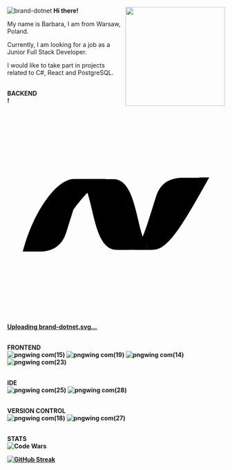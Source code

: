 ![brand-dotnet](https://github.com/BarbaraPorebska/BarbaraPorebska/assets/111875975/62a90d39-23aa-4511-8d1c-20adbe3d049d)<b> Hi there! </b> <img align='right' src="https://github.com/BarbaraPorebska/BarbaraPorebska/assets/111875975/9615127c-1add-467f-a4ab-183e65c13e53" width="230" ></br>

My name is Barbara, I am from Warsaw, Poland.

Currently, I am looking for a job as a Junior Full Stack Developer.

I would like to take part in projects related to C#, React and PostgreSQL.



<br><b>BACKEND</br>
!<svg viewBox="0 0 14 14" xmlns="http://www.w3.org/2000/svg"><path d="m3.9874129 4.8353885c.016646-.0077.033699-.01502.050751-.02152-.016646.0065-.033699.01421-.050751.02152zm-2.4697523 4.554608h.051157.3674381.136825.031669.036947.00244.015428.00365c.00203 0 .00447.0024.0069.002.9654893-.04953 1.4129111-.548924 1.6378401-1.268372.1749898-.558262.318311-1.028015.4441737-1.422655v.000406c.00162-.0049.00284-.0093.00447-.01421.3032887-.425497.6167276-.792935.8993098-1.090946h.0065c.4323994 1.322371.5992692 3.681689 1.8639869 3.681689.051157 0 .1043444.0012.1559075-.0041-.051563.0053-.1015022.01218-.1526593.01218h1.0044661c-.071052 0-.1384492-.01056-.2034105-.02395-.041007-.0085-.080796-.02111-.1197728-.03451.038977.01299.078766.02314.1201787.03126.064961.0134.1323589.01949.2030046.01949.1863581 0 .3418595-.01421.4774665-.05847-.135607.04425-.2911084.06577-.4774665.06577h.9825416.025173.000812l.000406-.002.3706862-.0037c-.047503 0-.091758-.0085-.134389-.02274.000406-.000812.00122-.0012.00162-.002.041819.01259.085262.01502.1319529.01502.9756398 0 1.9593988-1.751928 3.5870888-4.6622h-.639058l.000406.02598h-.118961c-.600081 1.065368-1.019488 1.97564-1.375152 2.703208.35607-.72838.775071-1.63784 1.374746-2.703208h-.877385c-.01665 0-.03329 0-.04994 0-.01583 0-.03167 0-.0471 0h-.002c-.03248 0-.06374-.0045-.09501-.0024 0 .000406-.000406-.0028-.000406-.002-.942347.05684-1.3832728.53512-1.6049535 1.245229-.3881445 1.240764-.6232238 2.043849-.8493707 2.556639 0 .0012-.000812.0012-.000812.0016v-.0012c-.1039383.101502-.2119366.194072-.317499.278116-.055217.04385-.1104344.08526-.1660576.124239.046285.05562.093788.107592.1437272.155095.075518.07349.1563134.135201.2444173.182704h-.000406c-.088104-.0475-.1688997-.109216-.2448234-.182704-.049939-.0475-.097036-.09947-.1437271-.155095.055623-.03898.1104344-.0808.1656516-.124645-.3041246-.67356-.4807386-1.818099-.8083877-2.709289.3276491.890784.5046691 2.035729.8083638 2.709298.1055623-.084044.2111247-.176614.317093-.278116-.4393017-1.316281-.5968331-3.709298-1.8700771-3.709298-.089728 0-.180268.0085-.270402.02477.090134-.01665.180674-.02517.270402-.02517l-.5006091-.0069c.079578 0 .1546893.02233.226147.02233-.071458 0-.1465692-.02233-.225741-.02233-.0069 0-.013804-.0016-.020706-.0012.0069 0 .013804-.0024.020706-.0024h-2.0138044c-.011368 0-.022737-.0016-.034511-.0016-1.0986602 0-2.6126675 2.053999-3.29476245 4.678847h.13114085.3857085zm9.6082014-4.668697c-.327649.103126-.568819.28177-.747869.518473.17905-.236703.419814-.415347.747869-.518473zm-1.5395859 4.411693c-.00325.0016-.00609.0032-.00934.0049-.00447.0024-.00934.0045-.013804.0069-.000406 0-.000812.000406-.000812.000406.00812-.0041.015834-.0081.023955-.01177zm-.1335769.059277c.00203-.0016.00406-.0016.0065-.0024-.00203.0012-.00406.0016-.00609.0024-.00447.002-.00893.0032-.013398.0049.00447-.0016.00853-.0032.012992-.0049zm-.015834.0065h-.000406zm-.1015022.0341c.00771-.0024.014616-.0045.021924-.0065.00365-.0016.00731-.0028.010962-.0037.00447-.0016.00853-.0028.01218-.0045.00447-.0016.00893-.0024.012586-.0041.00365-.0016.0069-.0024.010556-.0041.00853-.0032.017052-.0057.025985-.0089.00122 0 .00244-.000406.00325-.0012-.000812.000406-.00203.000812-.00284.0012-.00853.0032-.017052.0057-.025579.0089-.00365.0016-.00731.0024-.010556.0037-.00365.0016-.00812.0028-.012586.0041-.00365.0016-.00812.0024-.012586.0045-.00365.0016-.00731.002-.010962.0037-.00771.002-.014616.0041-.021924.0065-.000406 0-.00122.000406-.00162.000406.000406 0 .000812-.000406.00122-.000406zm-5.2971986-4.416159v-.0032s.00244.0032.00284.0032c-.021518 0-.042631.01502-.063743.02396.00325-.0016.0069-.0037.01015-.0049-.017052.0073-.034105.01502-.051157.02314-.00893.0045-.01827.0085-.027203.0134zm.1977262-.06983c-.00284.0016-.00487.0077-.00731.0077-.017864.0045-.035729.0093-.053593.01421-.00203 0-.00365.0016-.00609.002-.00487.0012-.00974.0028-.015022.0045.00528-.0016.01015-.0045.015022-.0053.00244 0 .00447-.002.00609-.002.017864-.0049.035729-.0097.053593-.01421.00244 0 .00447-.0073.00731-.0073.00487-.0016.00974-.0081.015022-.0085-.00528.000406-.01015.0085-.015022.0093zm.023548-.0024c-.00244.0016-.00528.0032-.00771.0041.00244-.0016.00487-.0045.00771-.0053.00528-.0016.01015-.0057.015834-.0057-.00568 0-.010556.0061-.015834.0069zm.1961022-.0065c-.00974-.0016-.019082-.000812-.028421-.000812-.000406 0-.000812 0-.000812 0 .00934 0 .018676-.0012.028421 0 .00122 0 .00203-.000406.00325-.000406-.000812.000406-.00122.0012-.00244.0012zm.025173-.01259c-.023548 0-.046691.0049-.070646.0065.00325 0 .0065.0041.00974.0049-.00609-.000812-.01218-.0045-.01827-.0049.00284-.000406.00568-.002.00853-.002-.00162 0-.00162-.000812-.00325-.000812-.00203-.0016-.00487-.0024-.00487-.0024v.002c-.025984.0016-.02436.002-.035729.0032l-.00162-.002c-.00325 0-.00568.0016-.00853.0016-.00447.0016-.00974.0016-.014616.002-.00284 0-.00568 0-.00853.0016-.00528.0016-.01015.0024-.015022.0032-.000406 0-.000812.000406-.00122.000406h.00122c.00528 0 .00974-.0024.015022-.0037.00284 0 .00568-.002.00853-.002.00487 0 .00974-.0016.014616-.0024.00244 0 .00487 0 .00812-.0016.00974-.0012.019488-.002.029233-.0028.00203 0 .00365.000406.00568.000406.027609-.0024.054405-.0032.081608-.0032zm.065367.02842c-.01827-.0049-.036947-.0085-.055623-.01178-.00162 0-.00325-.000812-.00487-.0012.00122.000406.00284.000812.00447.000812.018676.0037.037353.0073.055623.01218.000406 0 .00122.000406.00162.000406-.000406 0-.000406 0-.000812 0zm.3974828.317499s0 .000406-.0004061.000406c-.057247-.09663-.1201786-.177832-.1900121-.237109.000812.000406.00203.0012.00284.0016.068615.05968.1303289.139667.1871701.235485zm1.1088106-.321965c.073082-.01381.1465692-.02274.2188388-.02598-.072676.0037-.1457572.01218-.2192449.02639zm-.7149818.691027c-.000406-.0012-.00122-.002-.00162-.0032.000406.0012.00122.002.00162.0032zm.9358508-.608638c-.1153065.04304-.2310191.09826-.3467316.165652.1157125-.0674.2314251-.122615.3467316-.165652.078766-.02923.1571255-.05237.2354852-.06983-.078766.01746-.1571255.0406-.2354852.06983zm1.1753959 4.389368c.047503-.01259.095412-.02761.1429151-.04425-.047909.01665-.095412.03126-.1429151.04425zm1.2310191-.07998c-.00284.0016-.00568.0028-.00853.0045.00284-.0016.00609-.0032.00893-.0049zm.2541615.131141c-.1157125-.0138-.2192448-.04791-.3138449-.09907.0946.05116.1981324.08526.3138449.09907.017052.0016.033699.0032.051157.0045-.017458-.0012-.034511-.0028-.051157-.0045zm-.00812-.344701.000406-.002s0-.000406.000406-.000406c.063743.108404.1343889.197726.2139667.259439-.079578-.0605-.1506293-.147787-.2143727-.257003zm.1810799.349167c-.00325.0016-.00609.0016-.00934.0016-.000406 0-.000406 0-.000812 0 .00325 0 .0065 0 .00934-.0016.00609 0 .01218 0 .018676-.0016h.000812c-.0065.0016-.012586.0016-.018676.0016zm.076736-.0085c-.0069.0012-.01421.0016-.021518.0032-.00203 0-.00406.0016-.00609.0016h-.00162c-.0065.000812-.013398.002-.019894.002-.0004061 0-.000812 0-.000812 0 .0065 0 .013398-.0016.019894-.002h.00162c.00203 0 .00406-.0016.00609-.0016.00731-.0016.014616-.0024.021518-.0032h.00162c-.0004061 0-.0004061 0-.0008121 0z"/></svg>[Uploading brand-dotnet.svg…]()


<br> FRONTEND </br>
![pngwing com(15)](https://github.com/BarbaraPorebska/BarbaraPorebska/assets/111875975/881c3528-1ac1-4516-9d2d-2d66a507a459)
![pngwing com(19)](https://github.com/BarbaraPorebska/BarbaraPorebska/assets/111875975/dd713560-32c9-4b4e-b218-1a59dbbca90b)
![pngwing com(14)](https://github.com/BarbaraPorebska/BarbaraPorebska/assets/111875975/77ec9b69-96c7-420a-af7d-d17e3d951e44)
![pngwing com(23)](https://github.com/BarbaraPorebska/BarbaraPorebska/assets/111875975/5aa65ccb-8788-4514-99d0-98b244d61056)


<br> IDE </br>
![pngwing com(25)](https://github.com/BarbaraPorebska/BarbaraPorebska/assets/111875975/8255c11f-470f-489e-bc73-94e1a8d54425)
![pngwing com(28)](https://github.com/BarbaraPorebska/BarbaraPorebska/assets/111875975/fe95ba37-572c-4f9e-850c-f81bc4ea6ec8)


<br> VERSION CONTROL </br>
![pngwing com(18)](https://github.com/BarbaraPorebska/BarbaraPorebska/assets/111875975/9b737626-c9b9-426e-80f6-5046274ae287)
![pngwing com(27)](https://github.com/BarbaraPorebska/BarbaraPorebska/assets/111875975/e1af5c9b-5923-415a-8aed-81c5fb7e9ba8)


<br> STATS </br>
![Code Wars](https://www.codewars.com/users/BarbaraPorebska/badges/large)

[![GitHub Streak](https://streak-stats.demolab.com/?user=BarbaraPorebska&&theme=dark)](https://git.io/streak-stats)
<!--
**BarbaraPorebska/BarbaraPorebska** is a ✨ _special_ ✨ repository because its `README.md` (this file) appears on your GitHub profile.

Here are some ideas to get you started:

- 🔭 I’m currently working on ...
- 🌱 I’m currently learning ...
- 👯 I’m looking to collaborate on ...
- 🤔 I’m looking for help with ...
- 💬 Ask me about ...
- 📫 How to reach me: ...
- 😄 Pronouns: ...
- ⚡ Fun fact: ...
-->
